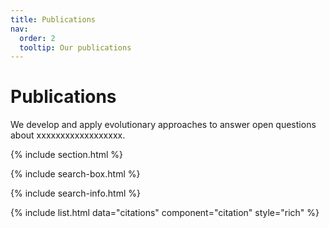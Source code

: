 ```yaml
---
title: Publications
nav:
  order: 2
  tooltip: Our publications
---
```


# <i class="fas fa-microscope"></i>Publications

We develop and apply evolutionary approaches to answer open questions about xxxxxxxxxxxxxxxxxx.

{% include section.html %}

{% include search-box.html %}

{% include search-info.html %}

{% include list.html data="citations" component="citation" style="rich" %}
